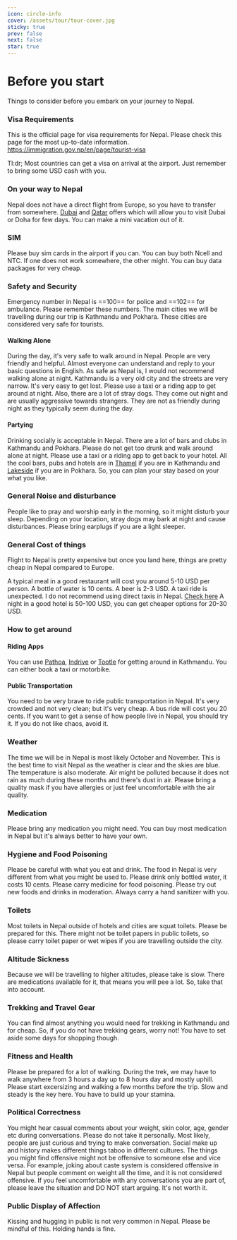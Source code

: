 ```yaml
---
icon: circle-info
cover: /assets/tour/tour-cover.jpg
sticky: true
prev: false
next: false
star: true
---
```


# Before you start

Things to consider before you embark on your journey to Nepal.

### Visa Requirements

This is the official page for visa requirements for Nepal. Please check this page for the most up-to-date information.
https://immigration.gov.np/en/page/tourist-visa  

Tl:dr; Most countries can get a visa on arrival at the airport. Just remember to bring some USD cash with you.

### On your way to Nepal

Nepal does not have a direct flight from Europe, so you have to transfer from somewhere. [Dubai](https://u.ae/en/information-and-services/visa-and-emirates-id/transit-visa) and [Qatar](https://visitqatar.com/intl-en/plan-your-trip/visas/visa-details) offers  which will allow you to visit Dubai or Doha for few days. You can make a mini vacation out of it.

### SIM

Please buy sim cards in the airport if you can. You can buy both Ncell and NTC. If one does not work somewhere, the other might. You can buy data packages for very cheap.

### Safety and Security

Emergency number in Nepal is ==100== for police and ==102== for ambulance. Please remember these numbers. The main cities we will be travelling during our trip is Kathmandu and Pokhara. These cities are considered very safe for tourists.

#### Walking Alone

During the day, it's very safe to walk around in Nepal. People are very friendly and helpful. Almost everyone can understand and reply to your basic questions in English.
As safe as Nepal is, I would not recommend walking alone at night. Kathmandu is a very old city and the streets are very narrow. It's very easy to get lost. Please use a taxi or a riding app to get around at night.
Also, there are a lot of stray dogs. They come out night and are usually aggressive towards strangers. They are not as friendly during night as they typically seem during the day.

#### Partying

Drinking socially is acceptable in Nepal. There are a lot of bars and clubs in Kathmandu and Pokhara. Please do not get too drunk and walk around alone at night. Please use a taxi or a riding app to get back to your hotel. All the cool bars, pubs and hotels are in [Thamel](https://maps.app.goo.gl/fUAiJoge9xK7Wx2m6) if  you are in Kathmandu and [Lakeside](https://maps.app.goo.gl/CeGWbqqU1D5VLWgM6) if you are in Pokhara. So, you can plan your stay based on your what you like.

### General Noise and disturbance

People like to pray and worship early in the morning, so it might disturb your sleep. Depending on your location, stray dogs may bark at night and cause disturbances. Please bring earplugs if you are a light sleeper.

### General Cost of things

Flight to Nepal is pretty expensive but once you land here, things are pretty cheap in Nepal compared to Europe.

A typical meal in a good restaurant will cost you around 5-10 USD per person. 
A bottle of water is 10 cents. 
A beer is 2-3 USD. 
A taxi ride is unexpected. I do not recommend using direct taxis in Nepal. [Check here](##how-to-get-around)
A night in a good hotel is 50-100 USD, you can get cheaper options for 20-30 USD.

### How to get around

#### Riding Apps

You can use [Pathoa](https://pathao.com/np/pathao-app/), [Indrive](https://indrive.com/en-np) or [Tootle](https://www.tootle.com.np/) for getting around in Kathmandu. You can either book a taxi or motorbike.

#### Public Transportation

You need to be very brave to ride public transportation in Nepal. It's very crowded and not very clean; but it's very cheap. A bus ride will cost you 20 cents. If you want to get a sense of how people live in Nepal, you should try it. If you do not like chaos, avoid it.

### Weather

The time we will be in Nepal is most likely October and November. This is the best time to visit Nepal as the weather is clear and the skies are blue. The temperature is also moderate. Air might be polluted because it does not rain as much during these months and there's dust in air. 
Please bring a quality mask if you have allergies or just feel uncomfortable with the air quality.

### Medication

Please bring any medication you might need. You can buy most medication in Nepal but it's always better to have your own.

### Hygiene and Food Poisoning

Please be careful with what you eat and drink. The food in Nepal is very different from what you might be used to. Please drink only bottled water, it costs 10 cents. Please carry medicine for food poisoning.
Please try out new foods and drinks in moderation. Always carry a hand sanitizer with you.

### Toilets

Most toilets in Nepal outside of hotels and cities are squat toilets. Please be prepared for this. There might not be toilet papers in public toilets, so please carry toilet paper or wet wipes if you are travelling outside the city.

### Altitude Sickness

Because we will be travelling to higher altitudes, please take is slow. There are medications available for it, that means you will pee a lot. So, take that into account.

### Trekking and Travel Gear

You can find almost anything you would need for trekking in Kathmandu and for cheap. So, if you do not have trekking gears, worry not! You have to set aside some days for shopping though.

### Fitness and Health

Please be prepared for a lot of walking. During the trek, we may have to walk anywhere from 3 hours a day up to 8 hours day and mostly uphill. Please start excersizing and walking a few months before the trip. Slow and steady is the key here. You have to build up your stamina.

### Political Correctness 

You might hear casual comments about your weight, skin color, age, gender etc during conversations. Please do not take it personally. Most likely, people are just curious and trying to make conversation. Social make up and history makes different things taboo in different cultures. The things you might find offensive might not be offensive to someone else and vice versa. For example, joking about caste system is considered offensive in Nepal but people comment on weight all the time, and it is not considered offensive. If you feel uncomfortable with any conversations you are part of, please leave the situation and DO NOT start arguing. It's not worth it.

### Public Display of Affection

Kissing and hugging in public is not very common in Nepal. Please be mindful of this. Holding hands is fine.
